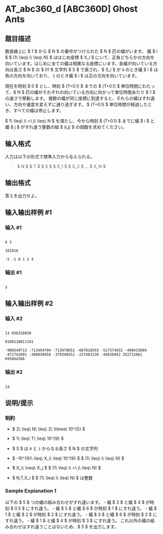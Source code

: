 # AT_abc360_d [ABC360D] Ghost Ants

## 题目描述

[problemUrl]: https://atcoder.jp/contests/abc360/tasks/abc360_d

数直線上に $ 1 $ から $ N $ の番号がつけられた $ N $ 匹の蟻がいます。 蟻 $ i $ $ (1\ \leq\ i\ \leq\ N) $ ははじめ座標 $ X_i $ にいて、正負どちらかの方向を向いています。はじめに全ての蟻は相異なる座標にいます。各蟻が向いている方向は長さ $ N $ の $ 01 $ 文字列 $ S $ で表され、$ S_i $ が `0` のとき蟻 $ i $ は負の方向を向いており、 `1` のとき蟻 $ i $ は正の方向を向いています。

現在を時刻 $ 0 $ とし、時刻 $ (T+0.1) $ までの $ (T+0.1) $ 単位時間にわたって、$ N $ 匹の蟻がそれぞれの向いている方向に向かって単位時間あたり $ 1 $ の速さで移動します。 複数の蟻が同じ座標に到達すると、それらの蟻はすれ違い、方向や速度を変えずに通り過ぎます。 $ (T+0.1) $ 単位時間が経過したとき、すべての蟻は停止します。

$ 1\ \leq\ i\ <\ j\ \leq\ N $ を満たし、今から時刻 $ (T+0.1) $ までに蟻 $ i $ と蟻 $ j $ がすれ違う整数の組 $ (i,j) $ の個数を求めてください。

## 输入格式

入力は以下の形式で標準入力から与えられる。

> $ N $ $ T $ $ S $ $ X_1 $ $ X_2 $ ... $ X_N $

## 输出格式

答えを出力せよ。

## 输入输出样例 #1

### 输入 #1

```
6 3
101010
-5 -1 0 1 2 4
```

### 输出 #1

```
5
```

## 输入输出样例 #2

### 输入 #2

```
13 656320850
0100110011101
-900549713 -713494784 -713078652 -687818593 -517374932 -498415009 -472742091 -390030458 -379340552 -237481538 -44636942 352721061 695864366
```

### 输出 #2

```
14
```

## 说明/提示

### 制約

- $ 2\ \leq\ N\ \leq\ 2\ \times\ 10^{5} $
- $ 1\ \leq\ T\ \leq\ 10^{9} $
- $ S $ は `0` と `1` からなる長さ $ N $ の文字列
- $ -10^{9}\ \leq\ X_i\ \leq\ 10^{9} $ $ (1\ \leq\ i\ \leq\ N) $
- $ X_i\ \neq\ X_j $ $ (1\ \leq\ i\ <\ j\ \leq\ N) $
- $ N,T,X_i $ $ (1\ \leq\ i\ \leq\ N) $ は整数

### Sample Explanation 1

以下の $ 5 $ つの蟻の組み合わせがすれ違います。 - 蟻 $ 3 $ と蟻 $ 4 $ が時刻 $ 0.5 $ にすれ違う。 - 蟻 $ 5 $ と蟻 $ 6 $ が時刻 $ 1 $ にすれ違う。 - 蟻 $ 1 $ と蟻 $ 2 $ が時刻 $ 2 $ にすれ違う。 - 蟻 $ 3 $ と蟻 $ 6 $ が時刻 $ 2 $ にすれ違う。 - 蟻 $ 1 $ と蟻 $ 4 $ が時刻 $ 3 $ にすれ違う。 これ以外の蟻の組み合わせはすれ違うことはないため、$ 5 $ を出力します。